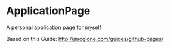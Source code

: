 # ApplicationPage
A personal application page for myself

Based on this Guide: http://jmcglone.com/guides/github-pages/
